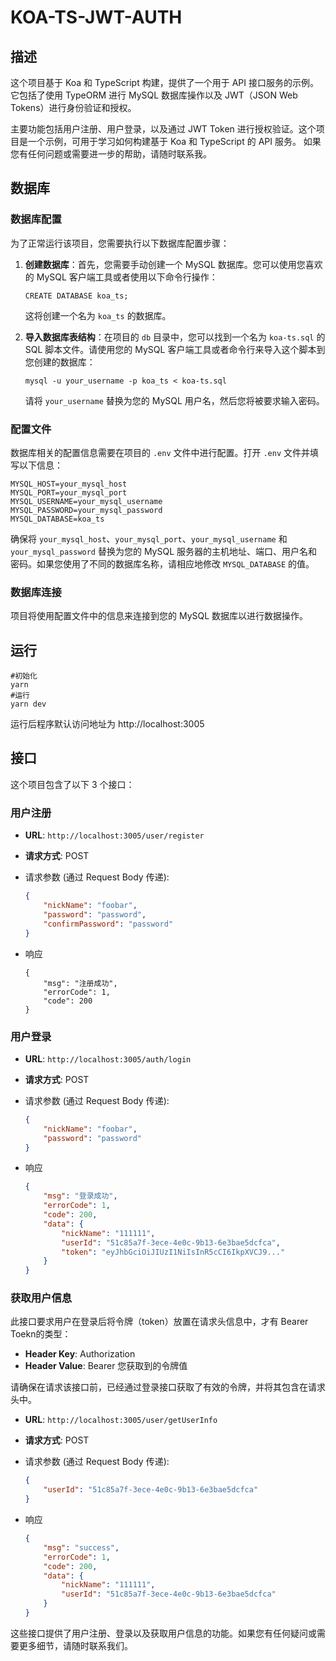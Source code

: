 # KOA-TS-JWT-AUTH

## 描述

这个项目基于 Koa 和 TypeScript 构建，提供了一个用于 API 接口服务的示例。
它包括了使用 TypeORM 进行 MySQL 数据库操作以及 JWT（JSON Web Tokens）进行身份验证和授权。

主要功能包括用户注册、用户登录，以及通过 JWT Token 进行授权验证。这个项目是一个示例，可用于学习如何构建基于 Koa 和 TypeScript 的 API 服务。
如果您有任何问题或需要进一步的帮助，请随时联系我。

## 数据库

### 数据库配置

为了正常运行该项目，您需要执行以下数据库配置步骤：

1. **创建数据库**：首先，您需要手动创建一个 MySQL 数据库。您可以使用您喜欢的 MySQL 客户端工具或者使用以下命令行操作：

   ```mysql
   CREATE DATABASE koa_ts;
   ```

   这将创建一个名为 `koa_ts` 的数据库。

2. **导入数据库表结构**：在项目的 `db` 目录中，您可以找到一个名为 `koa-ts.sql` 的 SQL 脚本文件。请使用您的 MySQL 客户端工具或者命令行来导入这个脚本到您创建的数据库：

   ```shell
   mysql -u your_username -p koa_ts < koa-ts.sql
   ```

   请将 `your_username` 替换为您的 MySQL 用户名，然后您将被要求输入密码。

### 配置文件

数据库相关的配置信息需要在项目的 `.env` 文件中进行配置。打开 `.env` 文件并填写以下信息：

```
MYSQL_HOST=your_mysql_host
MYSQL_PORT=your_mysql_port
MYSQL_USERNAME=your_mysql_username
MYSQL_PASSWORD=your_mysql_password
MYSQL_DATABASE=koa_ts
```

确保将 `your_mysql_host`、`your_mysql_port`、`your_mysql_username` 和 `your_mysql_password` 替换为您的 MySQL 服务器的主机地址、端口、用户名和密码。如果您使用了不同的数据库名称，请相应地修改 `MYSQL_DATABASE` 的值。

### 数据库连接

项目将使用配置文件中的信息来连接到您的 MySQL 数据库以进行数据操作。

## 运行

```shell
#初始化
yarn
#运行
yarn dev
```

运行后程序默认访问地址为 http://localhost:3005

## 接口

这个项目包含了以下 3 个接口：

### 用户注册

- **URL**: `http://localhost:3005/user/register`

- **请求方式**: POST

- 请求参数 (通过 Request Body 传递):

  ```json
  {
      "nickName": "foobar",
      "password": "password",
      "confirmPassword": "password"
  }
  ```

- 响应

  ```
  {
      "msg": "注册成功",
      "errorCode": 1,
      "code": 200
  }
  ```

### 用户登录

- **URL**: `http://localhost:3005/auth/login`

- **请求方式**: POST

- 请求参数 (通过 Request Body 传递):

  ```json
  {
      "nickName": "foobar",
      "password": "password"
  }
  ```

- 响应

  ```json
  {
      "msg": "登录成功",
      "errorCode": 1,
      "code": 200,
      "data": {
          "nickName": "111111",
          "userId": "51c85a7f-3ece-4e0c-9b13-6e3bae5dcfca",
          "token": "eyJhbGciOiJIUzI1NiIsInR5cCI6IkpXVCJ9..."
      }
  }
  ```

### 获取用户信息

此接口要求用户在登录后将令牌（token）放置在请求头信息中，才有 Bearer Toekn的类型：

- **Header Key**: Authorization
- **Header Value**: Bearer 您获取到的令牌值

请确保在请求该接口前，已经通过登录接口获取了有效的令牌，并将其包含在请求头中。

- **URL**: `http://localhost:3005/user/getUserInfo`

- **请求方式**: POST

- 请求参数 (通过 Request Body 传递):

  ```json
  {
      "userId": "51c85a7f-3ece-4e0c-9b13-6e3bae5dcfca"
  }
  ```

- 响应

  ```json
  {
      "msg": "success",
      "errorCode": 1,
      "code": 200,
      "data": {
          "nickName": "111111",
          "userId": "51c85a7f-3ece-4e0c-9b13-6e3bae5dcfca"
      }
  }
  ```

这些接口提供了用户注册、登录以及获取用户信息的功能。如果您有任何疑问或需要更多细节，请随时联系我们。


